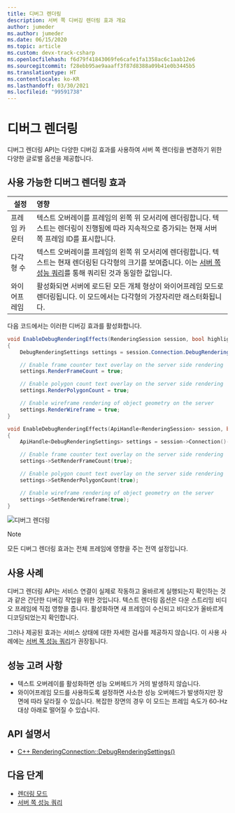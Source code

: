 ```yaml
---
title: 디버그 렌더링
description: 서버 쪽 디버깅 렌더링 효과 개요
author: jumeder
ms.author: jumeder
ms.date: 06/15/2020
ms.topic: article
ms.custom: devx-track-csharp
ms.openlocfilehash: f6d79f41843069fe6cafe1fa1358ac6c1aab12e6
ms.sourcegitcommit: f28ebb95ae9aaaff3f87d8388a09b41e0b3445b5
ms.translationtype: HT
ms.contentlocale: ko-KR
ms.lasthandoff: 03/30/2021
ms.locfileid: "99591738"
---
```

# <a name="debug-rendering"></a>디버그 렌더링

디버그 렌더링 API는 다양한 디버깅 효과를 사용하여 서버 쪽 렌더링을 변경하기 위한 다양한 글로벌 옵션을 제공합니다.

## <a name="available-debug-rendering-effects"></a>사용 가능한 디버그 렌더링 효과

|설정                          | 영향                               |
|---------------------------------|:-------------------------------------|
|프레임 카운터                    | 텍스트 오버레이를 프레임의 왼쪽 위 모서리에 렌더링합니다. 텍스트는 렌더링이 진행됨에 따라 지속적으로 증가되는 현재 서버 쪽 프레임 ID를 표시합니다. |
|다각형 수                    | 텍스트 오버레이를 프레임의 왼쪽 위 모서리에 렌더링합니다. 텍스트는 현재 렌더링된 다각형의 크기를 보여줍니다. 이는 [서버 쪽 성능 쿼리](performance-queries.md)를 통해 쿼리된 것과 동일한 값입니다.| 
|와이어프레임                        | 활성화되면 서버에 로드된 모든 개체 형상이 와이어프레임 모드로 렌더링됩니다. 이 모드에서는 다각형의 가장자리만 래스터화됩니다. |

다음 코드에서는 이러한 디버깅 효과를 활성화합니다.

```cs
void EnableDebugRenderingEffects(RenderingSession session, bool highlight)
{
    DebugRenderingSettings settings = session.Connection.DebugRenderingSettings;

    // Enable frame counter text overlay on the server side rendering
    settings.RenderFrameCount = true;

    // Enable polygon count text overlay on the server side rendering
    settings.RenderPolygonCount = true;

    // Enable wireframe rendering of object geometry on the server
    settings.RenderWireframe = true;
}
```

```cpp
void EnableDebugRenderingEffects(ApiHandle<RenderingSession> session, bool highlight)
{
    ApiHandle<DebugRenderingSettings> settings = session->Connection()->GetDebugRenderingSettings();

    // Enable frame counter text overlay on the server side rendering
    settings->SetRenderFrameCount(true);

    // Enable polygon count text overlay on the server side rendering
    settings->SetRenderPolygonCount(true);

    // Enable wireframe rendering of object geometry on the server
    settings->SetRenderWireframe(true);
}
```

![디버그 렌더링](./media/debug-rendering.png)

> [!NOTE]
> 모든 디버그 렌더링 효과는 전체 프레임에 영향을 주는 전역 설정입니다.

## <a name="use-cases"></a>사용 사례

디버그 렌더링 API는 서비스 연결이 실제로 작동하고 올바르게 실행되는지 확인하는 것과 같은 간단한 디버깅 작업을 위한 것입니다. 텍스트 렌더링 옵션은 다운 스트리밍 비디오 프레임에 직접 영향을 줍니다. 활성화하면 새 프레임이 수신되고 비디오가 올바르게 디코딩되었는지 확인합니다.

그러나 제공된 효과는 서비스 상태에 대한 자세한 검사를 제공하지 않습니다. 이 사용 사례에는 [서버 쪽 성능 쿼리](performance-queries.md)가 권장됩니다.

## <a name="performance-considerations"></a>성능 고려 사항

* 텍스트 오버레이를 활성화하면 성능 오버헤드가 거의 발생하지 않습니다.
* 와이어프레임 모드를 사용하도록 설정하면 사소한 성능 오버헤드가 발생하지만 장면에 따라 달라질 수 있습니다. 복잡한 장면의 경우 이 모드는 프레임 속도가 60-Hz 대상 아래로 떨어질 수 있습니다.

## <a name="api-documentation"></a>API 설명서

* [C++ RenderingConnection::DebugRenderingSettings()](/cpp/api/remote-rendering/renderingconnection#debugrenderingsettings)

## <a name="next-steps"></a>다음 단계

* [렌더링 모드](../../concepts/rendering-modes.md)
* [서버 쪽 성능 쿼리](performance-queries.md)